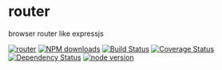 # router

browser router like expressjs

[![router](https://nodei.co/npm/modulex-router.png)](https://npmjs.org/package/modulex-router)
[![NPM downloads](http://img.shields.io/npm/dm/modulex-router.svg)](https://npmjs.org/package/modulex-router)
[![Build Status](https://secure.travis-ci.org/modulex/router.png?branch=master)](https://travis-ci.org/modulex/router)
[![Coverage Status](https://img.shields.io/coveralls/modulex/router.svg)](https://coveralls.io/r/modulex/router?branch=master)
[![Dependency Status](https://gemnasium.com/modulex/router.png)](https://gemnasium.com/modulex/router)
[![node version](https://img.shields.io/badge/node.js-%3E=_0.10-green.svg?style=flat-square)](http://nodejs.org/download/)
